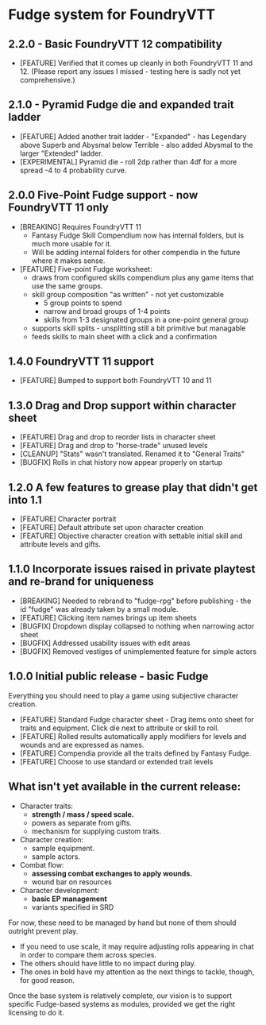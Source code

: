 # Fudge system for FoundryVTT

## 2.2.0 - Basic FoundryVTT 12 compatibility
- [FEATURE] Verified that it comes up cleanly in both FoundryVTT 11 and 12. (Please report any issues I missed - testing here is sadly not yet comprehensive.)

## 2.1.0  - Pyramid Fudge die and expanded trait ladder
- [FEATURE] Added another trait ladder - "Expanded" - has Legendary above Superb and Abysmal below Terrible - also added Abysmal to the larger "Extended" ladder.
- [EXPERIMENTAL] Pyramid die - roll 2dp rather than 4df for a more spread -4 to 4 probability curve. 

## 2.0.0    Five-Point Fudge support - now FoundryVTT 11 only
- [BREAKING] Requires FoundryVTT 11 
  * Fantasy Fudge Skill Compendium now has internal folders, but is much more usable for it. 
  * Will be adding internal folders for other compendia in the future where it makes sense.
- [FEATURE] Five-point Fudge worksheet: 
  * draws from configured skills compendium plus any game items that use the same groups.
  * skill group composition "as written" - not yet customizable
    * 5 group points to spend
    * narrow and broad groups of 1-4 points
    * skills from 1-3 designated groups in a one-point general group
  * supports skill splits - unsplitting still a bit primitive but managable
  * feeds skills to main sheet with a click and a confirmation

## 1.4.0    FoundryVTT 11 support
- [FEATURE] Bumped to support both FoundryVTT 10 and 11

## 1.3.0    Drag and Drop support within character sheet
- [FEATURE] Drag and drop to reorder lists in character sheet
- [FEATURE] Drag and drop to "horse-trade" unused levels
- [CLEANUP] "Stats" wasn't translated. Renamed it to "General Traits"
- [BUGFIX] Rolls in chat history now appear properly on startup

## 1.2.0    A few features to grease play that didn't get into 1.1
- [FEATURE] Character portrait
- [FEATURE] Default attribute set upon character creation
- [FEATURE] Objective character creation with settable initial skill and attribute levels and gifts.

## 1.1.0    Incorporate issues raised in private playtest and re-brand for uniqueness
- [BREAKING] Needed to rebrand to "fudge-rpg" before publishing - the id "fudge" was already taken by a small module.
- [FEATURE] Clicking item names brings up item sheets
- [BUGFIX] Dropdown display collapsed to nothing when narrowing actor sheet
- [BUGFIX] Addressed usability issues with edit areas
- [BUGFIX] Removed vestiges of unimplemented feature for simple actors

## 1.0.0    Initial public release - basic Fudge
Everything you should need to play a game using subjective character creation.
- [FEATURE] Standard Fudge character sheet - Drag items onto sheet for traits and equipment. Click die next to attribute or skill to roll.
- [FEATURE] Rolled results automatically apply modifiers for levels and wounds and are expressed as names.
- [FEATURE] Compendia provide all the traits defined by Fantasy Fudge.
- [FEATURE] Choose to use standard or extended trait levels

## What isn't yet available in the current release:

  - Character traits:
    - **strength / mass / speed scale.**
    - powers as separate from gifts.
    - mechanism for supplying custom traits.
  - Character creation:
    - sample equipment.
    - sample actors.
  - Combat flow: 
    - **assessing combat exchanges to apply wounds.**
    - wound bar on resources
  - Character development:
    - **basic EP management** 
    - variants specified in SRD

For now, these need to be managed by hand but none of them should outright prevent play. 
* If you need to use scale, it may require adjusting rolls appearing in chat in order to compare them across species. 
* The others should have little to no impact during play.
* The ones in bold have my attention as the next things to tackle, though, for good reason.

Once the base system is relatively complete, our vision is to support specific Fudge-based systems as modules, 
provided we get the right licensing to do it.
